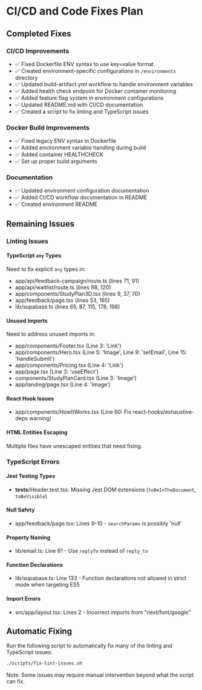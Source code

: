 # CI/CD and Code Fixes Plan

## Completed Fixes

### CI/CD Improvements
- ✅ Fixed Dockerfile ENV syntax to use key=value format
- ✅ Created environment-specific configurations in `/environments` directory
- ✅ Updated build-artifact.yml workflow to handle environment variables
- ✅ Added health check endpoint for Docker container monitoring
- ✅ Added feature flag system in environment configurations
- ✅ Updated README.md with CI/CD documentation
- ✅ Created a script to fix linting and TypeScript issues

### Docker Build Improvements
- ✅ Fixed legacy ENV syntax in Dockerfile
- ✅ Added environment variable handling during build
- ✅ Added container HEALTHCHECK
- ✅ Set up proper build arguments

### Documentation
- ✅ Updated environment configuration documentation
- ✅ Added CI/CD workflow documentation in README
- ✅ Created environment README

## Remaining Issues

### Linting Issues

#### TypeScript `any` Types
Need to fix explicit `any` types in:
- app/api/feedback-campaign/route.ts (lines 71, 91)
- app/api/waitlist/route.ts (lines 98, 120)
- app/components/StudyPlan3D.tsx (lines 9, 37, 70)
- app/feedback/page.tsx (lines 53, 165)
- lib/supabase.ts (lines 65, 87, 115, 178, 198)

#### Unused Imports
Need to address unused imports in:
- app/components/Footer.tsx (Line 3: 'Link')
- app/components/Hero.tsx (Line 5: 'Image', Line 9: 'setEmail', Line 15: 'handleSubmit')
- app/components/Pricing.tsx (Line 4: 'Link')
- app/page.tsx (Line 3: 'useEffect')
- components/StudyPlanCard.tsx (Line 3: 'Image')
- app/landing/page.tsx (Line 4: 'Image')

#### React Hook Issues
- app/components/HowItWorks.tsx (Line 60: Fix react-hooks/exhaustive-deps warning)

#### HTML Entities Escaping
Multiple files have unescaped entities that need fixing.

### TypeScript Errors

#### Jest Testing Types
- __tests__/Header.test.tsx: Missing Jest DOM extensions (`toBeInTheDocument`, `toBeVisible`)

#### Null Safety
- app/feedback/page.tsx: Lines 9-10 - `searchParams` is possibly 'null'

#### Property Naming
- lib/email.ts: Line 61 - Use `replyTo` instead of `reply_to`

#### Function Declarations
- lib/supabase.ts: Line 133 - Function declarations not allowed in strict mode when targeting ES5

#### Import Errors
- src/app/layout.tsx: Lines 2 - Incorrect imports from "next/font/google"

## Automatic Fixing
Run the following script to automatically fix many of the linting and TypeScript issues:

```bash
./scripts/fix-lint-issues.sh
```

Note: Some issues may require manual intervention beyond what the script can fix. 